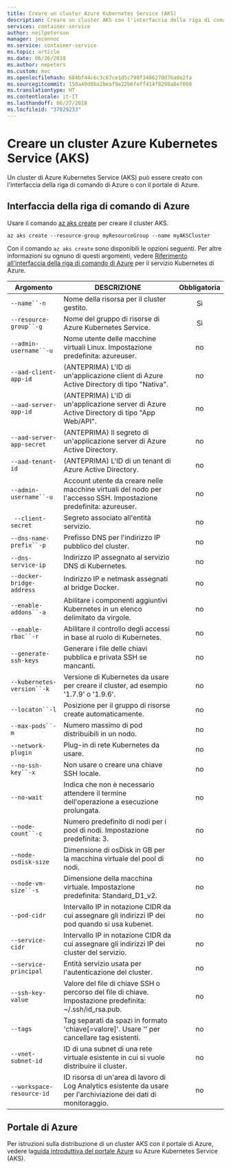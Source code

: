 ```yaml
---
title: Creare un cluster Azure Kubernetes Service (AKS)
description: Creare un cluster AKS con l'interfaccia della riga di comando o con il portale di Azure.
services: container-service
author: neilpeterson
manager: jeconnoc
ms.service: container-service
ms.topic: article
ms.date: 06/26/2018
ms.author: nepeters
ms.custom: mvc
ms.openlocfilehash: 684bf44c6c3c67ce1d5c798f3406270d76a8e2fa
ms.sourcegitcommit: 150a40d8ba2beaf9e22b6feff414f8298a8ef868
ms.translationtype: HT
ms.contentlocale: it-IT
ms.lasthandoff: 06/27/2018
ms.locfileid: "37029233"
---
```

# <a name="create-an-azure-kubernetes-service-aks-cluster"></a>Creare un cluster Azure Kubernetes Service (AKS)

Un cluster di Azure Kubernetes Service (AKS) può essere creato con l'interfaccia della riga di comando di Azure o con il portale di Azure.

## <a name="azure-cli"></a>Interfaccia della riga di comando di Azure

Usare il comando [az aks create][az-aks-create] per creare il cluster AKS.

```azurecli-interactive
az aks create --resource-group myResourceGroup --name myAKSCluster
```

Con il comando `az aks create` sono disponibili le opzioni seguenti. Per altre informazioni su ognuno di questi argomenti, vedere [Riferimento all'interfaccia della riga di comando di Azure][az-aks-create] per il servizio Kubernetes di Azure.

| Argomento | DESCRIZIONE | Obbligatoria |
|---|---|:---:|
| `--name``-n` | Nome della risorsa per il cluster gestito. | Sì |
| `--resource-group``-g` | Nome del gruppo di risorse di Azure Kubernetes Service. | Sì |
| `--admin-username``-u` | Nome utente delle macchine virtuali Linux.  Impostazione predefinita: azureuser. | no |
| `--aad-client-app-id` | (ANTEPRIMA) L'ID di un'applicazione client di Azure Active Directory di tipo "Nativa". | no |
| `--aad-server-app-id` | (ANTEPRIMA) L'ID di un'applicazione server di Azure Active Directory di tipo "App Web/API". | no |
| `--aad-server-app-secret` | (ANTEPRIMA) Il segreto di un'applicazione server di Azure Active Directory. | no |
| `--aad-tenant-id` | (ANTEPRIMA) L'ID di un tenant di Azure Active Directory. | no |
| `--admin-username``-u` | Account utente da creare nelle macchine virtuali del nodo per l'accesso SSH.  Impostazione predefinita: azureuser. | no |
| ` --client-secret` | Segreto associato all'entità servizio. | no |
| `--dns-name-prefix``-p` | Prefisso DNS per l'indirizzo IP pubblico del cluster. | no |
| `--dns-service-ip` | Indirizzo IP assegnato al servizio DNS di Kubernetes. | no |
| `--docker-bridge-address` | Indirizzo IP e netmask assegnati al bridge Docker. | no |
| `--enable-addons``-a` | Abilitare i componenti aggiuntivi Kubernetes in un elenco delimitato da virgole. | no |
| `--enable-rbac``-r` | Abilitare il controllo degli accessi in base al ruolo di Kubernetes. | no |
| `--generate-ssh-keys` | Generare i file delle chiavi pubblica e privata SSH se mancanti. | no |
| `--kubernetes-version``-k` | Versione di Kubernetes da usare per creare il cluster, ad esempio '1.7.9' o '1.9.6'. | no |
| `--locaton``-l` | Posizione per il gruppo di risorse create automaticamente. | no |
| `--max-pods``-m` | Numero massimo di pod distribuibili in un nodo. | no |
| `--network-plugin` | Plug-in di rete Kubernetes da usare. | no |
| `--no-ssh-key``-x` | Non usare o creare una chiave SSH locale. | no |
| `--no-wait` | Indica che non è necessario attendere il termine dell'operazione a esecuzione prolungata. | no |
| `--node-count``-c` | Numero predefinito di nodi per i pool di nodi.  Impostazione predefinita: 3. | no |
| `--node-osdisk-size` | Dimensione di osDisk in GB per la macchina virtuale del pool di nodi. | no |
| `--node-vm-size``-s` | Dimensione della macchina virtuale.  Impostazione predefinita: Standard_D1_v2. | no |
| `--pod-cidr` | Intervallo IP in notazione CIDR da cui assegnare gli indirizzi IP dei pod quando si usa kubenet. | no |
| `--service-cidr` | Intervallo IP in notazione CIDR da cui assegnare gli indirizzi IP dei cluster del servizio. | no |
| `--service-principal` | Entità servizio usata per l'autenticazione del cluster. | no |
| `--ssh-key-value` | Valore del file di chiave SSH o percorso del file di chiave.  Impostazione predefinita: ~/.ssh/id_rsa.pub. | no |
| `--tags` | Tag separati da spazi in formato 'chiave[=valore]'. Usare '' per cancellare tag esistenti. | no |
| `--vnet-subnet-id` | ID di una subnet di una rete virtuale esistente in cui si vuole distribuire il cluster. | no |
| `--workspace-resource-id` | ID risorsa di un'area di lavoro di Log Analytics esistente da usare per l'archiviazione dei dati di monitoraggio. | no |

## <a name="azure-portal"></a>Portale di Azure

Per istruzioni sulla distribuzione di un cluster AKS con il portale di Azure, vedere la[guida introduttiva del portale Azure][aks-portal-quickstart] su Azure Kubernetes Service (AKS).

<!-- LINKS - internal -->
[az-aks-create]: /cli/azure/aks?view=azure-cli-latest#az_aks_create
[aks-portal-quickstart]: kubernetes-walkthrough-portal.md

